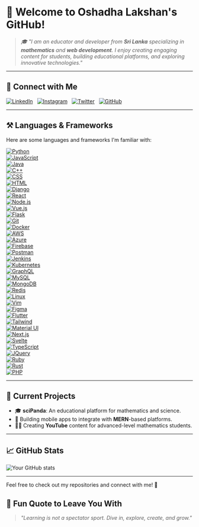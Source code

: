# 🐼 Welcome to Oshadha Lakshan's GitHub!  

> _🎓 "I am an educator and developer from **Sri Lanka** specializing in **mathematics** and **web development**. I enjoy creating engaging content for students, building educational platforms, and exploring innovative technologies."_ 

---

## 🔗 Connect with Me

[![LinkedIn](https://skillicons.dev/icons?i=linkedin)](https://www.linkedin.com/in/oshadha-lakshan) &nbsp;  [![Instagram](https://skillicons.dev/icons?i=instagram)](https://www.instagram.com/oshadha.lakshan.7) &nbsp;  [![Twitter](https://skillicons.dev/icons?i=twitter)](https://twitter.com/oshadha.lakshan.7) &nbsp;  [![GitHub](https://skillicons.dev/icons?i=github)](https://github.com/oshadhalakshan)

---

## ⚒️ Languages & Frameworks

Here are some languages and frameworks I'm familiar with:

[![Python](https://skillicons.dev/icons?i=python)](https://www.python.org)  
[![JavaScript](https://skillicons.dev/icons?i=js)](https://www.javascript.com)  
[![Java](https://skillicons.dev/icons?i=java)](https://www.java.com)  
[![C++](https://skillicons.dev/icons?i=cpp)](https://isocpp.org)  
[![CSS](https://skillicons.dev/icons?i=css)](https://developer.mozilla.org/en-US/docs/Web/CSS)  
[![HTML](https://skillicons.dev/icons?i=html)](https://developer.mozilla.org/en-US/docs/Web/HTML)  
[![Django](https://skillicons.dev/icons?i=django)](https://www.djangoproject.com)  
[![React](https://skillicons.dev/icons?i=react)](https://reactjs.org)  
[![Node.js](https://skillicons.dev/icons?i=nodejs)](https://nodejs.org)  
[![Vue.js](https://skillicons.dev/icons?i=vue)](https://vuejs.org)  
[![Flask](https://skillicons.dev/icons?i=flask)](https://flask.palletsprojects.com)  
[![Git](https://skillicons.dev/icons?i=git)](https://git-scm.com)  
[![Docker](https://skillicons.dev/icons?i=docker)](https://www.docker.com)  
[![AWS](https://skillicons.dev/icons?i=aws)](https://aws.amazon.com)  
[![Azure](https://skillicons.dev/icons?i=azure)](https://azure.microsoft.com)  
[![Firebase](https://skillicons.dev/icons?i=firebase)](https://firebase.google.com)  
[![Postman](https://skillicons.dev/icons?i=postman)](https://www.postman.com)  
[![Jenkins](https://skillicons.dev/icons?i=jenkins)](https://www.jenkins.io)  
[![Kubernetes](https://skillicons.dev/icons?i=kubernetes)](https://kubernetes.io)  
[![GraphQL](https://skillicons.dev/icons?i=graphql)](https://graphql.org)  
[![MySQL](https://skillicons.dev/icons?i=mysql)](https://www.mysql.com)  
[![MongoDB](https://skillicons.dev/icons?i=mongodb)](https://www.mongodb.com)  
[![Redis](https://skillicons.dev/icons?i=redis)](https://redis.io)  
[![Linux](https://skillicons.dev/icons?i=linux)](https://www.linux.org)  
[![Vim](https://skillicons.dev/icons?i=vim)](https://www.vim.org)  
[![Figma](https://skillicons.dev/icons?i=figma)](https://www.figma.com)  
[![Flutter](https://skillicons.dev/icons?i=flutter)](https://flutter.dev)  
[![Tailwind](https://skillicons.dev/icons?i=tailwind)](https://tailwindcss.com)  
[![Material UI](https://skillicons.dev/icons?i=materialui)](https://mui.com)  
[![Next.js](https://skillicons.dev/icons?i=nextjs)](https://nextjs.org)  
[![Svelte](https://skillicons.dev/icons?i=svelte)](https://svelte.dev)  
[![TypeScript](https://skillicons.dev/icons?i=ts)](https://www.typescriptlang.org)  
[![JQuery](https://skillicons.dev/icons?i=jquery)](https://jquery.com)  
[![Ruby](https://skillicons.dev/icons?i=ruby)](https://www.ruby-lang.org)  
[![Rust](https://skillicons.dev/icons?i=rust)](https://www.rust-lang.org)  
[![PHP](https://skillicons.dev/icons?i=php)](https://www.php.net) 

---

## 🌱 Current Projects

- 🎓 **sciPanda**: An educational platform for mathematics and science.
- 📱 Building mobile apps to integrate with **MERN**-based platforms.
- 🧑‍🏫 Creating **YouTube** content for advanced-level mathematics students.

---

## 📈 GitHub Stats

![Your GitHub stats](https://github-readme-stats.vercel.app/api?username=oshadhalakshan&show_icons=true&theme=radical)  

---

Feel free to check out my repositories and connect with me! 🚀


## 🌟 **Fun Quote to Leave You With**  

> _"Learning is not a spectator sport. Dive in, explore, create, and grow."_  
